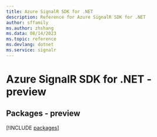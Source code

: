 ```yaml
---
title: Azure SignalR SDK for .NET
description: Reference for Azure SignalR SDK for .NET
author: sffamily
ms.author: zhshang
ms.data: 08/14/2023
ms.topic: reference
ms.devlang: dotnet
ms.service: signalr
---
```

# Azure SignalR SDK for .NET - preview
## Packages - preview
[!INCLUDE [packages](signalr-index.md)]